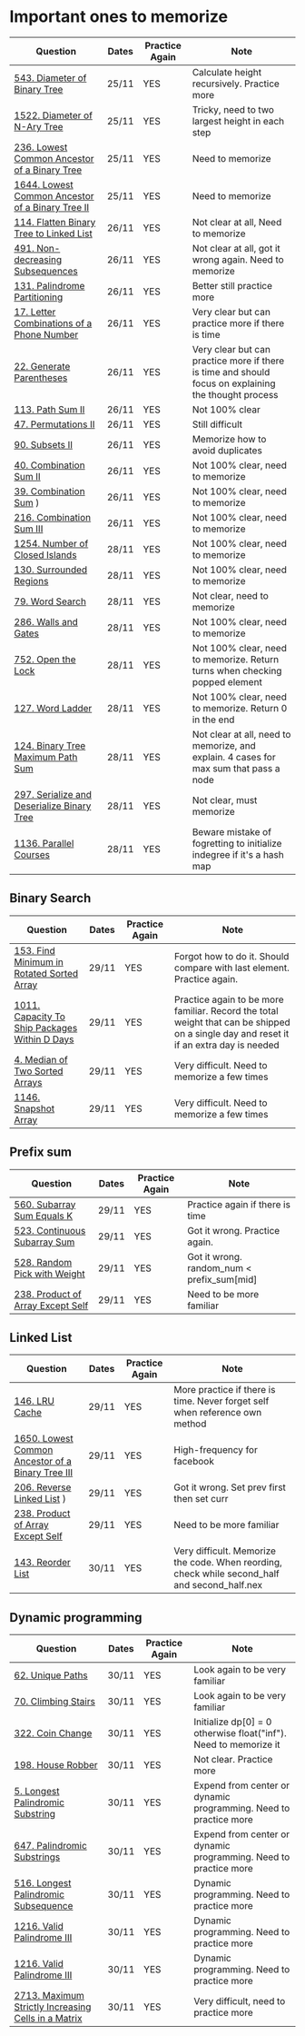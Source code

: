 # Important ones to memorize
|Question                 | Dates           | Practice Again | Note          |
| ----------------------  |  ---------------| -------------  | ------------- | 
|[543. Diameter of Binary Tree](https://leetcode.com/problems/diameter-of-binary-tree)  | 25/11 | YES | Calculate height recursively. Practice more
|[1522. Diameter of N-Ary Tree](https://leetcode.com/problems/diameter-of-n-ary-tree)  | 25/11 | YES | Tricky, need to two largest height in each step
|[236. Lowest Common Ancestor of a Binary Tree](https://leetcode.com/problems/lowest-common-ancestor-of-a-binary-tree) | 25/11 | YES | Need to memorize
[1644. Lowest Common Ancestor of a Binary Tree II](https://leetcode.com/problems/lowest-common-ancestor-of-a-binary-tree-ii) | 25/11 | YES | Need to memorize
|[114. Flatten Binary Tree to Linked List](https://leetcode.com/problems/flatten-binary-tree-to-linked-list) | 26/11 | YES | Not clear at all, Need to memorize
|[491. Non-decreasing Subsequences](https://leetcode.com/problems/non-decreasing-subsequences) | 26/11 | YES | Not clear at all, got it wrong again. Need to memorize
|[131. Palindrome Partitioning](https://leetcode.com/problems/palindrome-partitioning) | 26/11 | YES | Better still practice more
|[17. Letter Combinations of a Phone Number](https://leetcode.com/problems/letter-combinations-of-a-phone-number)  | 26/11 | YES | Very clear but can practice more if there is time
|[22. Generate Parentheses](https://leetcode.com/problems/generate-parentheses/) | 26/11 | YES | Very clear but can practice more if there is time and should focus on explaining the thought process
|[113. Path Sum II](https://leetcode.com/problems/path-sum-ii) | 26/11 | YES | Not 100% clear
|[47. Permutations II](https://leetcode.com/problems/permutations-ii/)| 26/11 | YES | Still difficult
|[90. Subsets II](https://leetcode.com/problems/subsets-ii)| 26/11 | YES | Memorize how to avoid duplicates
|[40. Combination Sum II](https://leetcode.com/problems/combination-sum-ii)| 26/11 | YES | Not 100% clear, need to memorize
|[39. Combination Sum](https://leetcode.com/problems/combination-sum) )| 26/11 | YES | Not 100% clear, need to memorize
|[216. Combination Sum III](https://leetcode.com/problems/combination-sum-iii)| 26/11 | YES | Not 100% clear, need to memorize
|[1254. Number of Closed Islands](https://leetcode.com/problems/number-of-closed-islands)| 28/11 | YES | Not 100% clear, need to memorize
[130. Surrounded Regions](https://leetcode.com/problems/surrounded-regions)  | 28/11 | YES | Not 100% clear, need to memorize
|[79. Word Search](https://leetcode.com/problems/word-search)   | 28/11 | YES | Not clear, need to memorize
|[286. Walls and Gates](https://leetcode.com/problems/walls-and-gates) | 28/11 | YES | Not 100% clear, need to memorize
|[752. Open the Lock](https://leetcode.com/problems/open-the-lock)  | 28/11 | YES | Not 100% clear, need to memorize. Return turns when checking popped element
|[127. Word Ladder](https://leetcode.com/problems/word-ladder) | 28/11 | YES | Not 100% clear, need to memorize. Return 0 in the end
|[124. Binary Tree Maximum Path Sum](https://leetcode.com/problems/binary-tree-maximum-path-sum) | 28/11 | YES | Not clear at all, need to memorize, and explain. 4 cases for max sum that pass a node
|[297. Serialize and Deserialize Binary Tree](https://leetcode.com/problems/serialize-and-deserialize-binary-tree)| 28/11 | YES | Not clear, must memorize
|[1136. Parallel Courses](https://leetcode.com/problems/parallel-courses) | 28/11 | YES | Beware mistake of fogretting to initialize indegree if it's a hash map

## Binary Search
|Question                 | Dates           | Practice Again | Note          |
| ----------------------  |  ---------------| -------------  | ------------- | 
|[153. Find Minimum in Rotated Sorted Array](https://leetcode.com/problems/find-minimum-in-rotated-sorted-array)| 29/11 | YES | Forgot how to do it. Should compare with last element. Practice again.
|[1011. Capacity To Ship Packages Within D Days](https://leetcode.com/problems/capacity-to-ship-packages-within-d-days)| 29/11 | YES | Practice again to be more familiar. Record the total weight that can be shipped on a single day and reset it if an extra day is needed
|[4. Median of Two Sorted Arrays](https://leetcode.com/problems/median-of-two-sorted-arrays)| 29/11 | YES | Very difficult. Need to memorize a few times
|[1146. Snapshot Array](https://leetcode.com/problems/snapshot-array)| 29/11 | YES | Very difficult. Need to memorize a few times

## Prefix sum
|Question                 | Dates           | Practice Again | Note          |
| ----------------------  |  ---------------| -------------  | ------------- | 
|[560. Subarray Sum Equals K](https://leetcode.com/problems/subarray-sum-equals-k) | 29/11 | YES | Practice again if there is time
|[523. Continuous Subarray Sum](https://leetcode.com/problems/continuous-subarray-sum) | 29/11 | YES | Got it wrong. Practice again.
|[528. Random Pick with Weight](https://leetcode.com/problems/random-pick-with-weight)| 29/11 | YES | Got it wrong. random_num < prefix_sum[mid]
|[238. Product of Array Except Self](https://leetcode.com/problems/product-of-array-except-self)| 29/11 | YES | Need to be more familiar

## Linked List
|Question                 | Dates           | Practice Again | Note          |
| ----------------------  |  ---------------| -------------  | ------------- | 
|[146. LRU Cache](https://leetcode.com/problems/lru-cache)  | 29/11 | YES | More practice if there is time. Never forget self when reference own method
|[1650. Lowest Common Ancestor of a Binary Tree III](https://leetcode.com/problems/lowest-common-ancestor-of-a-binary-tree-iii)| 29/11 | YES | High-frequency for facebook
|[206. Reverse Linked List](https://leetcode.com/problems/reverse-linked-list) )| 29/11 | YES | Got it wrong. Set prev first then set curr
|[238. Product of Array Except Self](https://leetcode.com/problems/product-of-array-except-self)| 29/11 | YES | Need to be more familiar
|[143. Reorder List](https://leetcode.com/problems/reorder-list)| 30/11 | YES | Very difficult. Memorize the code. When reording, check while second_half and second_half.nex

## Dynamic programming
|Question                 | Dates           | Practice Again | Note          |
| ----------------------  |  ---------------| -------------  | ------------- | 
|[62. Unique Paths](https://leetcode.com/problems/unique-paths)  | 30/11 | YES | Look again to be very familiar
|[70. Climbing Stairs](https://leetcode.com/problems/climbing-stairs) | 30/11 | YES | Look again to be very familiar
| [322. Coin Change](https://leetcode.com/problems/coin-change) | 30/11 | YES | Initialize dp[0] = 0 otherwise float("inf"). Need to memorize it
|[198. House Robber](https://leetcode.com/problems/house-robber)| 30/11 | YES | Not clear. Practice more
|[5. Longest Palindromic Substring](https://leetcode.com/problems/longest-palindromic-substring)| 30/11 | YES | Expend from center or dynamic programming. Need to practice more
|[647. Palindromic Substrings](https://leetcode.com/problems/palindromic-substrings)| 30/11 | YES | Expend from center or dynamic programming. Need to practice more
|[516. Longest Palindromic Subsequence](https://leetcode.com/problems/longest-palindromic-subsequence) | 30/11 | YES | Dynamic programming. Need to practice more
|[1216. Valid Palindrome III](https://leetcode.com/problems/valid-palindrome-iii)| 30/11 | YES | Dynamic programming. Need to practice more
|[1216. Valid Palindrome III](https://leetcode.com/problems/valid-palindrome-iii)| 30/11 | YES | Dynamic programming. Need to practice more
[2713. Maximum Strictly Increasing Cells in a Matrix](https://leetcode.com/problems/maximum-strictly-increasing-cells-in-a-matrix)| 30/11 | YES | Very difficult, need to practice more






